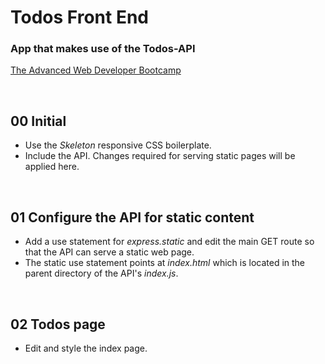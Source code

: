# Todos Front End
### App that makes use of the Todos-API
[The Advanced Web Developer Bootcamp](https://www.udemy.com/the-advanced-web-developer-bootcamp/)

&nbsp;
## 00 Initial

* Use the *Skeleton* responsive CSS boilerplate.
* Include the API. Changes required for serving static pages will be applied here.


&nbsp;
## 01 Configure the API for static content

* Add a use statement for *express.static* and edit the main GET route so that the API can serve a static web page.
* The static use statement points at *index.html* which is located in the parent directory of the API's *index.js*.

&nbsp;
## 02 Todos page

* Edit and style the index page.
